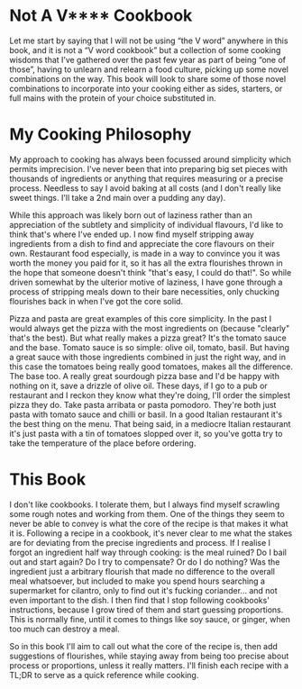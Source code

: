 # Not A V\*\*\*\* Cookbook

Let me start by saying that I will not be using “the V word” anywhere in this
book, and it is not a “V word cookbook” but a collection of some cooking
wisdoms that I’ve gathered over the past few year as part of being “one of
those”, having to unlearn and relearn a food culture, picking up some novel
combinations on the way.  This book will look to share some of those novel
combinations to incorporate into your cooking either as sides, starters, or
full mains with the protein of your choice substituted in.

# My Cooking Philosophy

My approach to cooking has always been focussed around simplicity which permits
imprecision.  I've never been that into preparing big set pieces with thousands
of ingredients or anything that requires measuring or a precise process.
Needless to say I avoid baking at all costs (and I don't really like sweet
things.  I'll take a 2nd main over a pudding any day).

While this approach was likely born out of laziness rather than an appreciation
of the subtlety and simplicity of individual flavours, I'd like to think that's
where I've ended up. I now find myself stripping away ingredients from a dish
to find and appreciate the core flavours on their own.  Restaurant food
especially, is made in a way to convince you it was worth the money you paid
for it, so it has all the extra flourishes thrown in the hope that someone
doesn't think "that's easy, I could do that!".  So while driven somewhat by the
ulterior motive of laziness, I have gone through a process of stripping meals
down to their bare necessities, only chucking flourishes back in when I've
got the core solid.

Pizza and pasta are great examples of this core simplicity.  In the past I
would always get the pizza with the most ingredients on (because "clearly"
that's the best). But what really makes a pizza great?  It's the tomato sauce
and the base.  Tomato sauce is so simple: olive oil, tomato, basil.  But having
a great sauce with those ingredients combined in just the right way, and in
this case the tomatoes being really good tomatoes, makes all the difference.
The base too.  A really great sourdough pizza base and I'd be happy with
nothing on it, save a drizzle of olive oil.  These days, if I go to a pub or
restaurant and I reckon they know what they're doing, I'll order the simplest
pizza they do. Take pasta arribata or pasta pomodoro.  They're both just pasta
with tomato sauce and chilli or basil. In a good Italian restaurant it's the
best thing on the menu.  That being said, in a mediocre Italian restaurant it's
just pasta with a tin of tomatoes slopped over it, so you've gotta try to take
the temperature of the place before ordering.

# This Book

I don't like cookbooks.  I tolerate them, but I always find myself scrawling
some rough notes and working from them.  One of the things they seem to never
be able to convey is what the core of the recipe is that makes it what it is.
Following a recipe in a cookbook, it's never clear to me what the stakes are
for deviating from the precise ingredients and process.  If I realise I forgot
an ingredient half way through cooking: is the meal ruined? Do I bail out and
start again?  Do I try to compensate? Or do I do nothing?  Was the ingredient
just a arbitrary flourish that made no difference to the overall meal
whatsoever, but included to make you spend hours searching a supermarket for
cilantro, only to find out it's fucking coriander... and not even important to
the dish. I then find that I stop following cookbooks' instructions, because
I grow tired of them and start guessing proportions.  This is normally
fine, until it comes to things like soy sauce, or ginger, when too much can destroy
a meal.

So in this book I'll aim to call out what the core of the recipe is, then add
suggestions of flourishes, while staying away from being too precise about
process or proportions, unless it really matters.  I'll finish each recipe with
a TL;DR to serve as a quick reference while cooking.
